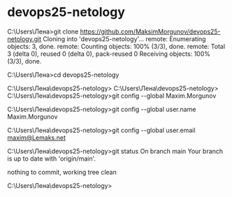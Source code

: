 # devops25-netology

C:\Users\Лена>git clone https://github.com/MaksimMorgunov/devops25-netology.git
Cloning into 'devops25-netology'...
remote: Enumerating objects: 3, done.
remote: Counting objects: 100% (3/3), done.
remote: Total 3 (delta 0), reused 0 (delta 0), pack-reused 0
Receiving objects: 100% (3/3), done.

C:\Users\Лена>cd devops25-netology

C:\Users\Лена\devops25-netology>
C:\Users\Лена\devops25-netology>
C:\Users\Лена\devops25-netology>git config --global Maxim.Morgunov

C:\Users\Лена\devops25-netology>git config --global user.name Maxim.Morgunov

C:\Users\Лена\devops25-netology>git config --global user.email maxim@Lemaks.net

C:\Users\Лена\devops25-netology>git status
On branch main
Your branch is up to date with 'origin/main'.

nothing to commit, working tree clean

C:\Users\Лена\devops25-netology>
